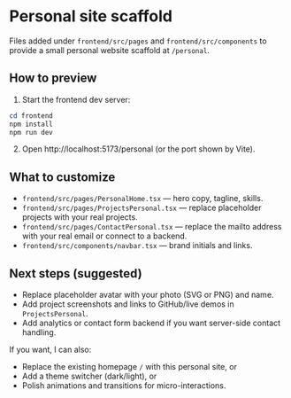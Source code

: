 Personal site scaffold
======================

Files added under `frontend/src/pages` and `frontend/src/components` to provide a small personal website scaffold at `/personal`.

How to preview
--------------
1. Start the frontend dev server:

```powershell
cd frontend
npm install
npm run dev
```

2. Open http://localhost:5173/personal (or the port shown by Vite).

What to customize
------------------
- `frontend/src/pages/PersonalHome.tsx` — hero copy, tagline, skills.
- `frontend/src/pages/ProjectsPersonal.tsx` — replace placeholder projects with your real projects.
- `frontend/src/pages/ContactPersonal.tsx` — replace the mailto address with your real email or connect to a backend.
- `frontend/src/components/navbar.tsx` — brand initials and links.

Next steps (suggested)
----------------------
- Replace placeholder avatar with your photo (SVG or PNG) and name.
- Add project screenshots and links to GitHub/live demos in `ProjectsPersonal`.
- Add analytics or contact form backend if you want server-side contact handling.

If you want, I can also:
- Replace the existing homepage `/` with this personal site, or
- Add a theme switcher (dark/light), or
- Polish animations and transitions for micro-interactions.
